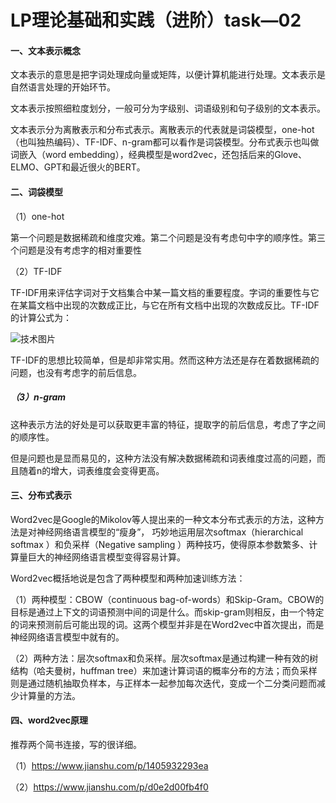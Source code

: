 # LP理论基础和实践（进阶）task—02

#### 一、文本表示概念

文本表示的意思是把字词处理成向量或矩阵，以便计算机能进行处理。文本表示是自然语言处理的开始环节。

文本表示按照细粒度划分，一般可分为字级别、词语级别和句子级别的文本表示。

文本表示分为离散表示和分布式表示。离散表示的代表就是词袋模型，one-hot（也叫独热编码）、TF-IDF、n-gram都可以看作是词袋模型。分布式表示也叫做词嵌入（word embedding），经典模型是word2vec，还包括后来的Glove、ELMO、GPT和最近很火的BERT。

#### 二、词袋模型

（1）one-hot

第一个问题是数据稀疏和维度灾难。第二个问题是没有考虑句中字的顺序性。第三个问题是没有考虑字的相对重要性

（2）TF-IDF

TF-IDF用来评估字词对于文档集合中某一篇文档的重要程度。字词的重要性与它在某篇文档中出现的次数成正比，与它在所有文档中出现的次数成反比。TF-IDF的计算公式为：

 ![技术图片](http://image.mamicode.com/info/201903/20190316192358041214.png)

TF-IDF的思想比较简单，但是却非常实用。然而这种方法还是存在着数据稀疏的问题，也没有考虑字的前后信息。

##### （3）n-gram

这种表示方法的好处是可以获取更丰富的特征，提取字的前后信息，考虑了字之间的顺序性。

但是问题也是显而易见的，这种方法没有解决数据稀疏和词表维度过高的问题，而且随着n的增大，词表维度会变得更高。

#### 三、分布式表示

Word2vec是Google的Mikolov等人提出来的一种文本分布式表示的方法，这种方法是对神经网络语言模型的“瘦身”， 巧妙地运用层次softmax（hierarchical softmax ）和负采样（Negative sampling ）两种技巧，使得原本参数繁多、计算量巨大的神经网络语言模型变得容易计算。

Word2vec概括地说是包含了两种模型和两种加速训练方法：

（1）两种模型：CBOW（continuous bag-of-words）和Skip-Gram。CBOW的目标是通过上下文的词语预测中间的词是什么。而skip-gram则相反，由一个特定的词来预测前后可能出现的词。这两个模型并非是在Word2vec中首次提出，而是神经网络语言模型中就有的。

（2）两种方法：层次softmax和负采样。层次softmax是通过构建一种有效的树结构（哈夫曼树，huffman tree）来加速计算词语的概率分布的方法；而负采样则是通过随机抽取负样本，与正样本一起参加每次迭代，变成一个二分类问题而减少计算量的方法。

#### 四、word2vec原理

推荐两个简书连接，写的很详细。

（1）<https://www.jianshu.com/p/1405932293ea>

（2）<https://www.jianshu.com/p/d0e2d00fb4f0>



